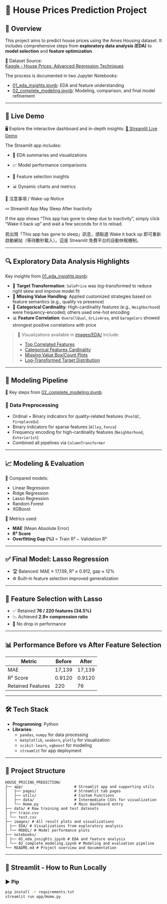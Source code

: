 # 🏡 House Prices Prediction Project

## 📌 Overview

This project aims to predict house prices using the Ames Housing dataset. It includes comprehensive steps from **exploratory data analysis (EDA)** to **model selection** and **feature optimization**.

📂 Dataset Source:  
[Kaggle - House Prices: Advanced Regression Techniques](https://www.kaggle.com/competitions/home-data-for-ml-course)

The process is documented in two Jupyter Notebooks:

- [01_eda_insights.ipynb](notebooks/01_eda_insights.ipynb): EDA and feature understanding  
- [02_complete_modeling.ipynb](notebooks/02_complete_modeling.ipynb): Modeling, comparison, and final model refinement

---
## 🚀 Live Demo
🖥️ Explore the interactive dashboard and in-depth insights:
[🔗 Streamlit Live Demo](https://housepricingprediction-xxjmo3k84wor4zjrgrjfhz.streamlit.app/)

The Streamlit app includes:

- 🎯 EDA summaries and visualizations

- 📈 Model performance comparisons

- 🧠 Feature selection insights

- 📊 Dynamic charts and metrics

📌 注意事項 / Wake-up Notice

💤 Streamlit App May Sleep After Inactivity

If the app shows “This app has gone to sleep due to inactivity”, simply click “Wake it back up” and wait a few seconds for it to reload.

若出現「This app has gone to sleep」訊息，請點選 Wake it back up 即可重新啟動網站（等待數秒載入）。這是 Streamlit 免費平台的自動休眠機制。
  
---

## 🔍 Exploratory Data Analysis Highlights

Key insights from [01_eda_insights.ipynb](notebooks/01_eda_insights.ipynb):

- 🔄 **Target Transformation**: `SalePrice` was log-transformed to reduce right skew and improve model fit  
- 🧱 **Missing Value Handling**: Applied customized strategies based on feature semantics (e.g., quality vs presence)  
- 🧮 **Categorical Cardinality**: High-cardinality features (e.g., `Neighborhood`) were frequency-encoded; others used one-hot encoding  
- 📊 **Feature Correlation**: `OverallQual`, `GrLivArea`, and `GarageCars` showed strongest positive correlations with price  

> 📎 Visualizations available in [images/EDA/](images/EDA/) include:  
> - [Top Correlated Features](images/EDA/correlation_with_saleprice.png) 
> - [Categorical Features Cardinality](images/EDA/cardinality_of_categorical_features.png)
> - [Missing Value Box/Count Plots](images/EDA/box_count_missing_features.png)  
> - [Log-Transformed Target Distribution](images/EDA/target_distribution_log.png)

---

## 🧪 Modeling Pipeline

📌 Key steps from [02_complete_modeling.ipynb](notebooks/02_complete_modeling.ipynb):

### 🧹 Data Preprocessing
- Ordinal + Binary indicators for quality-related features (`PoolQC`, `FireplaceQu`)
- Binary indicators for sparse features (`Alley`, `Fence`)
- Frequency encoding for high-cardinality features (`Neighborhood`, `Exterior1st`)
- Combined all pipelines via `ColumnTransformer`

---

## 📈 Modeling & Evaluation

🧪 Compared models:  
- Linear Regression  
- Ridge Regression  
- Lasso Regression  
- Random Forest  
- XGBoost

📏 Metrics used:  
- **MAE** (Mean Absolute Error)  
- **R² Score**  
- **Overfitting Gap (%)** = Train R² − Validation R²

---

## ✅ Final Model: Lasso Regression

- 🏆 Balanced: MAE ≈ 17,139, R² ≈ 0.912, gap ≈ 12%  
- ⚙️ Built-in feature selection improved generalization

---

## 🔎 Feature Selection with Lasso

- ✅ Retained **76 / 220 features (34.5%)**  
- 📉 Achieved **2.9× compression ratio**  
- 🔧 No drop in performance

---

## 📊 Performance Before vs After Feature Selection

| Metric            | Before | After |
|-------------------|--------|-------|
| MAE               | 17,139 | 17,139 |
| R² Score          | 0.9120 | 0.9120 |
| Retained Features | 220    | 76     |

---

## 🛠️ Tech Stack

- **Programming**: Python  
- **Libraries**:  
  - `pandas`, `numpy` for data processing  
  - `matplotlib`, `seaborn`, `plotly` for visualization  
  - `scikit-learn`, `xgboost` for modeling  
  - `streamlit` for app deployment

---

## 📁 Project Structure
```
HOUSE_PRICING_PREDICTION/
├── app/                       # Streamlit app and supporting utils
│   ├── pages/                 # Streamlit tab pages
│   ├── utils/                 # Custom Functions
│   ├── data/                  # Intermediate CSVs for visualization
│   └── Home.py                # Main dashboard entry
├── data/ # Raw training and test datasets
│ ├── train.csv
│ └── test.csv
├── images/ # All result plots and visualizations
│ ├── EDA/ # Visualizations from exploratory analysis
│ └── MODEL/ # Model performance plots
├── notebooks/ 
│ ├── 01_eda_insights.ipynb # EDA and feature analysis
│ └── 02_complete_modeling.ipynb # Modeling and evaluation pipeline
└── README.md # Project overview and documentation
```

---

## 🚀 Streamlit - How to Run Locally

### ▶️ Pip 
```bash
pip install -r requirements.txt
streamlit run app/Home.py
```

